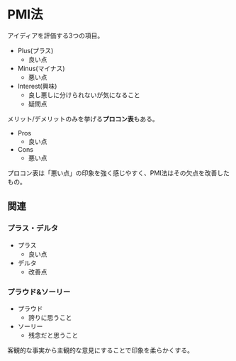 # PMI法

アイディアを評価する3つの項目。

- Plus(プラス)
  - 良い点
- Minus(マイナス)
  - 悪い点
- Interest(興味)
  - 良し悪しに分けられないが気になること
  - 疑問点

メリット/デメリットのみを挙げる**プロコン表**もある。

- Pros
  - 良い点
- Cons
  - 悪い点

プロコン表は「悪い点」の印象を強く感じやすく、PMI法はその欠点を改善したもの。

## 関連
### プラス・デルタ
- プラス
  - 良い点
- デルタ
  - 改善点

### プラウド&ソーリー
- プラウド
  - 誇りに思うこと
- ソーリー
  - 残念だと思うこと

客観的な事実から主観的な意見にすることで印象を柔らかくする。

